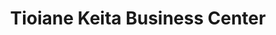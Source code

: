 ---
title: "Tioiane Keita Business Center"
url: /zwedru/tioiane-keita-business-center/
shop: Lebensmittel
---